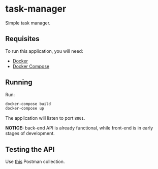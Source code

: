 # task-manager

Simple task manager.

## Requisites

To run this application, you will need:

- [Docker](https://www.docker.com/)
- [Docker Compose](https://docs.docker.com/compose/)

## Running

Run:

```bash
docker-compose build
docker-compose up
```

The application will listen to port `8001`.

**NOTICE:** back-end API is already functional, while front-end is in early stages of development.

## Testing the API

Use [this](https://www.getpostman.com/collections/df21b0206e5a8f5d07f4) Postman collection.
